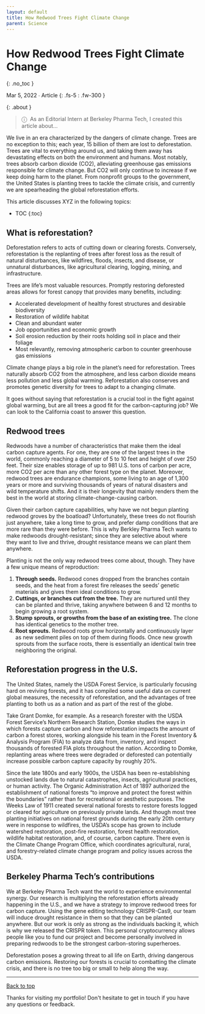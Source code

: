 ```yaml
---
layout: default
title: How Redwood Trees Fight Climate Change
parent: Science
---
```


# How Redwood Trees Fight Climate Change
{: .no_toc }

Mar 5, 2022 ∙ Article
{: .fs-5 : .fw-300 }

{:  .about }
><span class="icon">&#9432;</span>&nbsp;&nbsp;As an Editorial Intern at Berkeley Pharma Tech, I created this article about...

We live in an era characterized by the dangers of climate change. Trees are no exception to this; each year, 15 billion of them are lost to deforestation. Trees are vital to everything around us, and taking them away has devastating effects on both the environment and humans. Most notably, trees absorb carbon dioxide (CO2), alleviating greenhouse gas emissions responsible for climate change. But CO2 will only continue to increase if we keep doing harm to the planet. From nonprofit groups to the government, the United States is planting trees to tackle the climate crisis, and currently we are spearheading the global reforestation efforts.

This article discusses XYZ in the following topics:

- TOC
{:toc} 

## What is reforestation?

Deforestation refers to acts of cutting down or clearing forests. Conversely, reforestation is the replanting of trees after forest loss as the result of natural disturbances, like wildfires, floods, insects, and disease, or unnatural disturbances, like agricultural clearing, logging, mining, and infrastructure.

Trees are life’s most valuable resources. Promptly restoring deforested areas allows for forest canopy that provides many benefits, including:

*   Accelerated development of healthy forest structures and desirable biodiversity
*   Restoration of wildlife habitat
*   Clean and abundant water
*   Job opportunities and economic growth
*   Soil erosion reduction by their roots holding soil in place and their foliage
*   Most relevantly, removing atmospheric carbon to counter greenhouse gas emissions

Climate change plays a big role in the planet’s need for reforestation. Trees naturally absorb CO2 from the atmosphere, and less carbon dioxide means less pollution and less global warming. Reforestation also conserves and promotes genetic diversity for trees to adapt to a changing climate.

It goes without saying that reforestation is a crucial tool in the fight against global warming, but are all trees a good fit for the carbon-capturing job? We can look to the California coast to answer this question.

## Redwood trees

Redwoods have a number of characteristics that make them the ideal carbon capture agents. For one, they are one of the largest trees in the world, commonly reaching a diameter of 5 to 10 feet and height of over 250 feet. Their size enables storage of up to 981 U.S. tons of carbon per acre, more CO2 per acre than any other forest type on the planet. Moreover, redwood trees are endurance champions, some living to an age of 1,300 years or more and surviving thousands of years of natural disasters and wild temperature shifts. And it is their longevity that mainly renders them the best in the world at storing climate-change-causing carbon.

Given their carbon capture capabilities, why have we not begun planting redwood groves by the boatload? Unfortunately, these trees do not flourish just anywhere, take a long time to grow, and prefer damp conditions that are more rare than they were before. This is why Berkley Pharma Tech wants to make redwoods drought-resistant; since they are selective about where they want to live and thrive, drought resistance means we can plant them anywhere.

Planting is not the only way redwood trees come about, though. They have a few unique means of reproduction:

1.  **Through seeds.** Redwood cones dropped from the branches contain seeds, and the heat from a forest fire releases the seeds’ genetic materials and gives them ideal conditions to grow.
2.  **Cuttings, or branches cut from the tree.** They are nurtured until they can be planted and thrive, taking anywhere between 6 and 12 months to begin growing a root system.
3.  **Stump sprouts, or growths from the base of an existing tree.** The clone has identical genetics to the mother tree.
4.  **Root sprouts.** Redwood roots grow horizontally and continuously layer as new sediment piles on top of them during floods. Once new growth sprouts from the surface roots, there is essentially an identical twin tree neighboring the original.

## Reforestation progress in the U.S.

The United States, namely the USDA Forest Service, is particularly focusing hard on reviving forests, and it has compiled some useful data on current global measures, the necessity of reforestation, and the advantages of tree planting to both us as a nation and as part of the rest of the globe.

Take Grant Domke, for example. As a research forester with the USDA Forest Service’s Northern Research Station, Domke studies the ways in which forests capture carbon and how reforestation impacts the amount of carbon a forest stores, working alongside his team in the Forest Inventory & Analysis Program (FIA) to analyze data from, inventory, and inspect thousands of forested FIA plots throughout the nation. According to Domke, replanting areas where trees were degraded or deforested can potentially increase possible carbon capture capacity by roughly 20%.

Since the late 1800s and early 1900s, the USDA has been re-establishing unstocked lands due to natural catastrophes, insects, agricultural practices, or human activity. The Organic Administration Act of 1897 authorized the establishment of national forests “to improve and protect the forest within the boundaries” rather than for recreational or aesthetic purposes. The Weeks Law of 1911 created several national forests to restore forests logged or cleared for agriculture on previously private lands. And though most tree planting initiatives on national forest grounds during the early 20th century were in response to wildfires, the USDA’s scope has grown to include watershed restoration, post-fire restoration, forest health restoration, wildlife habitat restoration, and, of course, carbon capture. There even is the Climate Change Program Office, which coordinates agricultural, rural, and forestry-related climate change program and policy issues across the USDA.

## Berkeley Pharma Tech’s contributions

We at Berkeley Pharma Tech want the world to experience environmental synergy. Our research is multiplying the reforestation efforts already happening in the U.S., and we have a strategy to improve redwood trees for carbon capture. Using the gene editing technology CRISPR-Cas9, our team will induce drought resistance in them so that they can be planted anywhere. But our work is only as strong as the individuals backing it, which is why we released the CRISPR token. This personal cryptocurrency allows people like you to fund our project and become personally involved in preparing redwoods to be the strongest carbon-storing superheroes.

Deforestation poses a growing threat to all life on Earth, driving dangerous carbon emissions. Restoring our forests is crucial to combatting the climate crisis, and there is no tree too big or small to help along the way.

---

[Back to top](#top)

Thanks for visiting my portfolio! Don't hesitate to get in touch if you have any questions or feedback.
